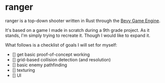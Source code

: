 # ranger

ranger is a top-down shooter written in Rust through the [Bevy Game Engine](https://bevyengine.org/).

It's based on a game I made in scratch during a 9th grade project.
As it stands, I'm simply trying to recreate it. Though I would like to expand it.

What follows is a checklist of goals I will set for myself:

- [] get basic proof-of-concept working
- [] grid-based collision detection (and resolution)
- [] basic enemy pathfinding
- [] texturing
- [] UI
